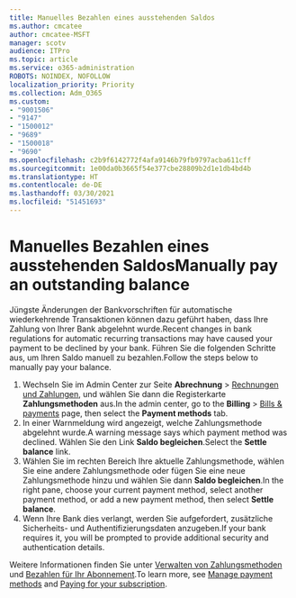 ```yaml
---
title: Manuelles Bezahlen eines ausstehenden Saldos
ms.author: cmcatee
author: cmcatee-MSFT
manager: scotv
audience: ITPro
ms.topic: article
ms.service: o365-administration
ROBOTS: NOINDEX, NOFOLLOW
localization_priority: Priority
ms.collection: Adm_O365
ms.custom:
- "9001506"
- "9147"
- "1500012"
- "9689"
- "1500018"
- "9690"
ms.openlocfilehash: c2b9f6142772f4afa9146b79fb9797acba611cff
ms.sourcegitcommit: 1e00da0b3665f54e377cbe28809b2d1e1db4bd4b
ms.translationtype: HT
ms.contentlocale: de-DE
ms.lasthandoff: 03/30/2021
ms.locfileid: "51451693"
---
```

# <a name="manually-pay-an-outstanding-balance"></a><span data-ttu-id="ef326-102">Manuelles Bezahlen eines ausstehenden Saldos</span><span class="sxs-lookup"><span data-stu-id="ef326-102">Manually pay an outstanding balance</span></span>

<span data-ttu-id="ef326-103">Jüngste Änderungen der Bankvorschriften für automatische wiederkehrende Transaktionen können dazu geführt haben, dass Ihre Zahlung von Ihrer Bank abgelehnt wurde.</span><span class="sxs-lookup"><span data-stu-id="ef326-103">Recent changes in bank regulations for automatic recurring transactions may have caused your payment to be declined by your bank.</span></span> <span data-ttu-id="ef326-104">Führen Sie die folgenden Schritte aus, um Ihren Saldo manuell zu bezahlen.</span><span class="sxs-lookup"><span data-stu-id="ef326-104">Follow the steps below to manually pay your balance.</span></span>

1. <span data-ttu-id="ef326-105">Wechseln Sie im Admin Center zur Seite **Abrechnung** > [Rechnungen und Zahlungen](https://go.microsoft.com/fwlink/p/?linkid=2018806), und wählen Sie dann die Registerkarte **Zahlungsmethoden** aus.</span><span class="sxs-lookup"><span data-stu-id="ef326-105">In the admin center, go to the **Billing** > [Bills & payments](https://go.microsoft.com/fwlink/p/?linkid=2018806) page, then select the **Payment methods** tab.</span></span>
2. <span data-ttu-id="ef326-106">In einer Warnmeldung wird angezeigt, welche Zahlungsmethode abgelehnt wurde.</span><span class="sxs-lookup"><span data-stu-id="ef326-106">A warning message says which payment method was declined.</span></span> <span data-ttu-id="ef326-107">Wählen Sie den Link **Saldo begleichen**.</span><span class="sxs-lookup"><span data-stu-id="ef326-107">Select the **Settle balance** link.</span></span>
3. <span data-ttu-id="ef326-108">Wählen Sie im rechten Bereich Ihre aktuelle Zahlungsmethode, wählen Sie eine andere Zahlungsmethode oder fügen Sie eine neue Zahlungsmethode hinzu und wählen Sie dann **Saldo begleichen**.</span><span class="sxs-lookup"><span data-stu-id="ef326-108">In the right pane, choose your current payment method, select another payment method, or add a new payment method, then select **Settle balance**.</span></span>
4. <span data-ttu-id="ef326-109">Wenn Ihre Bank dies verlangt, werden Sie aufgefordert, zusätzliche Sicherheits- und Authentifizierungsdaten anzugeben.</span><span class="sxs-lookup"><span data-stu-id="ef326-109">If your bank requires it, you will be prompted to provide additional security and authentication details.</span></span>

<span data-ttu-id="ef326-110">Weitere Informationen finden Sie unter [Verwalten von Zahlungsmethoden](https://docs.microsoft.com/microsoft-365/commerce/billing-and-payments/manage-payment-methods) und [Bezahlen für Ihr Abonnement](https://docs.microsoft.com/microsoft-365/commerce/billing-and-payments/pay-for-your-subscription).</span><span class="sxs-lookup"><span data-stu-id="ef326-110">To learn more, see [Manage payment methods](https://docs.microsoft.com/microsoft-365/commerce/billing-and-payments/manage-payment-methods) and [Paying for your subscription](https://docs.microsoft.com/microsoft-365/commerce/billing-and-payments/pay-for-your-subscription).</span></span>
